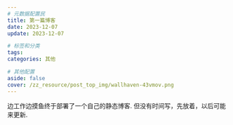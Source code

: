 ```yaml
---
# 元数据配置民
title: 第一篇博客
date: 2023-12-07
update: 2023-12-07

# 标签和分类
tags:
categories: 其他

# 其他配置
aside: false
cover: /zz_resource/post_top_img/wallhaven-43vmov.png
---
```

边工作边摸鱼终于部署了一个自己的静态博客.
但没有时间写，先放着，以后可能来更新.